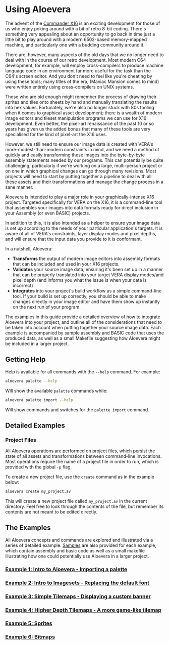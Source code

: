 # Using Aloevera

The advent of the [Commander X16](http://commanderx16.com/X16/Ready.html) is an exciting development for those of us who enjoy poking around with a bit of retro 8-bit coding. There's something very appealing about an opportunity to go back in time just a little bit to play around with a modern 6502-based memory-mapped machine, and particularly one with a budding community around it. 

There are, however, many aspects of the old days that we no longer need to deal with in the course of our retro development. Most modern C64 development, for example, will employ cross-compilers to produce machine language code in an environment far more useful for the task than the C64's screen editor. And you don't need to feel like you're cheating by using these tools; many titles of the era, (Maniac Mansion comes to mind) were written entirely using cross-compilers on UNIX systems.

Those who are old enough might remember the process of drawing their sprites and tiles onto sheets by hand and manually translating the results into hex values. Fortunately, we're also no longer stuck with 80s tooling when it comes to graphical asset development; there is a wealth of modern image editors and tileset manipulation programs we can use for X16 development. Even better, the pixel-art renaissance of the past 10 or so years has given us the added bonus that many of these tools are very specialised for the kind of pixel-art the X16 uses.

However, we still need to ensure our image data is created with VERA's more-modest-than-modern constraints in mind, and we need a method of quickly and easily transforming these images into the byte-by-byte assembly statements needed by our programs. This can potentially be quite challenging, particularly if we're working on a large, multi-person project or on one in which graphical changes can go through many revisions. Most projects will need to start by putting together a pipeline to deal with all these assets and their transformations and manage the change process in a sane manner.

Aloevera is intended to play a major role in your graphically-intense X16 project. Targeted specifically for VERA on the X16, it is a command-line tool that assembles your images into data formats ready for direct inclusion in your Assembly (or even BASIC) projects. 

In addition to this, it is also intended as a helper to ensure your image data is set up according to the needs of your particular application's targets. It is aware of all of VERA's constraints, layer display modes and pixel depths, and will ensure that the input data you provide to it is conformant.

In a nutshell, Aloevera:

* **Transforms** the output of modern image editors into assembly formats that can be included and used in your X16 projects.
* **Validates** your source image data, ensuring it's been set up in a manner that can be properly translated into your target VERA display modes/and pixel depth (and informs you what the issue is when your data is incorrect)
* **Integrates** into your project's build workflow as a simple command-line tool. If your build is set up correctly, you should be able to make changes directly in your image editor and have them show up instantly on the next run of your program.

The examples in this guide provide a detailed overview of how to integrate Aloevera into your project, and outline all of the considerations that need to be taken into account when putting together your source image data. Each example is accompanied by sample assembly and BASIC code that uses the produced data, as well as a small Makefile suggesting how Aloevera might be included in a larger project.

## Getting Help

Help is available for all commands with the `--help` command. For example:

```.sh
aloevera palette --help
```

Will show the available `palette` commands while:

```.sh
aloevera palette import --help
```

Will show commands and switches for the `palette import` command.

## Detailed Examples


### Project Files

All Aloevera operations are performed on project files, which persist the state of all assets and transformations between command-line invocations. Most operations require the name of a project file in order to run, which is provided with the global `-p` flag.

To create a new project file, use the `create` command as in the example below:

```.sh
aloevera create my_project.av
```

This will create a new project file called `my_project.av` in the current directory. Feel free to look through the contents of the file, but remember its contents are not meant to be edited directly.

## The Examples

All Aloevera concepts and commands are explored and illustrated via a series of detailed example. [Samples](../samples) are also provided for each example, which contain assembly and basic code as well as a small makefile illustrating how one could potentially use Aloevera in a larger project.

### [Example 1: Intro to Aloevera - Importing a palette](./ex_001.md)
### [Example 2: Intro to Imagesets - Replacing the default font](./ex_002.md)
### [Example 3: Simple Tilemaps - Displaying a custom banner](./ex_003.md)
### [Example 4: Higher Depth Tilemaps - A more game-like tilemap](./ex_004.md)
### [Example 5: Sprites](./ex_005.md)
### [Example 6: Bitmaps](./ex_006.md)
